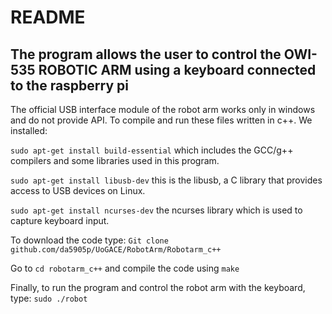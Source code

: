 # README

## The program allows the user to control the OWI-535 ROBOTIC ARM using a keyboard connected to the raspberry pi

The official USB interface module of the robot arm works only in windows and do not provide API.  To compile and run these files written in c++. We installed:

`sudo apt-get install build-essential` which includes the GCC/g++ compilers and some libraries used in this program.

`sudo apt-get install libusb-dev` this is the libusb, a C library that provides access to USB devices on Linux.

`sudo apt-get install ncurses-dev` the ncurses library which is used to capture keyboard input.

To download the code type: `Git clone github.com/da5905p/UoGACE/RobotArm/Robotarm_c++`

Go to `cd robotarm_c++` and compile the code using `make`

Finally, to run the program and control the robot arm with the keyboard, type:  `sudo ./robot`
